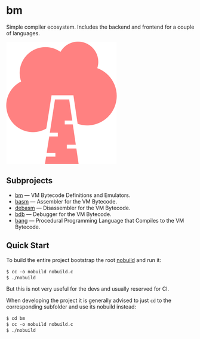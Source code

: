 # bm

Simple compiler ecosystem. Includes the backend and frontend for a couple of languages.

![logo](./logo/birch-296x328.png)

## Subprojects

- [bm](./bm) — VM Bytecode Definitions and Emulators.
- [basm](./basm) — Assembler for the VM Bytecode.
- [debasm](./debasm) — Disassembler for the VM Bytecode.
- [bdb](./bdb) — Debugger for the VM Bytecode.
- [bang](./bang) — Procedural Programming Language that Compiles to the VM Bytecode.

## Quick Start

To build the entire project bootstrap the root [nobuild](https://github.com/tsoding/nobuild) and run it:

```console
$ cc -o nobuild nobuild.c
$ ./nobuild
```

But this is not very useful for the devs and usually reserved for CI.

When developing the project it is generally advised to just `cd` to the corresponding subfolder and use its nobuild instead:

```console
$ cd bm
$ cc -o nobuild nobuild.c
$ ./nobuild
```
